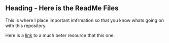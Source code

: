 ## Heading - Here is the ReadMe Files

This is where I place important imfrmation so that you know whats going on with this repository.

Here is a [link](https://the-turing-way.netlify.app/index.html) to a much beter resource that this one.
